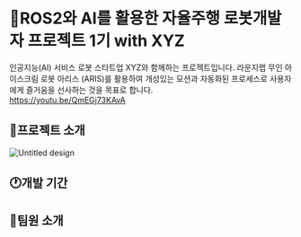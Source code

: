 # 🍦ROS2와 AI를 활용한 자율주행 로봇개발자 프로젝트 1기 with XYZ
인공지능(AI) 서비스 로봇 스타트업 XYZ와 함께하는 프로젝트입니다.
라운지랩 무인 아이스크림 로봇 아리스 (ARIS)를 활용하여 개성있는 모션과 자동화된 프로세스로 사용자에게 즐거움을 선사하는 것을 목표로 합니다.<br>
<https://youtu.be/QmEGj73KAvA>

## 📃프로젝트 소개
![Untitled design](https://github.com/user-attachments/assets/16efa1be-5663-42c4-948d-3846b29ccba2)

## 🕐개발 기간

## 🙍팀원 소개

